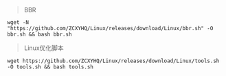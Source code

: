 > BBR

```
wget -N "https://github.com/ZCXYHQ/Linux/releases/download/Linux/bbr.sh" -O bbr.sh && bash bbr.sh
```

> Linux优化脚本

```
wget https://github.com/ZCXYHQ/Linux/releases/download/Linux/tools.sh -O tools.sh && bash tools.sh
```
